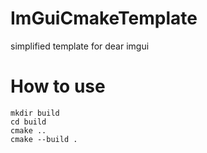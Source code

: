 # ImGuiCmakeTemplate
simplified template for dear imgui
# How to use
    mkdir build
    cd build
    cmake ..
    cmake --build .